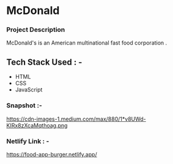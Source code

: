 # McDonald

### Project Description
McDonald's is an American multinational fast food corporation .

## Tech Stack Used : -
- HTML 
- CSS 
- JavaScript

### Snapshot :-
https://cdn-images-1.medium.com/max/880/1*v8UWd-KIRx8zXcaMqthoag.png

### Netlify Link : -
https://food-app-burger.netlify.app/
